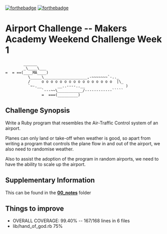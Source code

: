 [![forthebadge](http://forthebadge.com/images/badges/made-with-ruby.svg)](http://forthebadge.com) [![forthebadge](http://forthebadge.com/images/badges/uses-git.svg)](http://forthebadge.com)

# Airport Challenge -- Makers Academy Weekend Challenge Week 1

```
        ______
        _\____\___
=  = ==(____MA____)
          \_____\___________________,-~~~~~~~`-.._
          /     o o o o o o o o o o o o o o o o  |\_
          `~-.__       __..----..__                  )
                `---~~\___________/------------`````
                =  ===(_________)

```

## Challenge Synopsis
Write a Ruby program that resembles the Air-Traffic Control system of an airport.

Planes can only land or take-off when weather is good, so apart from writing a program that controls the plane flow in and out of the airport, we also need to randomise weather.

Also to assist the adoption of the program in random airports, we need to have the ability to scale up the airport.


## Supplementary Information
  This can be found in the **[00_notes](https://github.com/lunaticnick/airport_challenge/tree/master/00_notes)** folder

## Things to improve

* OVERALL COVERAGE:  99.40% -- 167/168 lines in 6 files
* lib/hand_of_god.rb 75%
